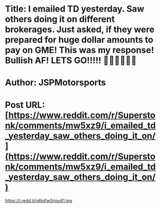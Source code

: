 # Title: I emailed TD yesterday. Saw others doing it on different brokerages. Just asked, if they were prepared for huge dollar amounts to pay on GME! This was my response! Bullish AF! LETS GO!!!!! 💎💎💎🦍🦍🦍
# Author: JSPMotorsports
# Post URL: [https://www.reddit.com/r/Superstonk/comments/mw5xz9/i_emailed_td_yesterday_saw_others_doing_it_on/](https://www.reddit.com/r/Superstonk/comments/mw5xz9/i_emailed_td_yesterday_saw_others_doing_it_on/)


https://i.redd.it/g6iqfw0riqu61.jpg